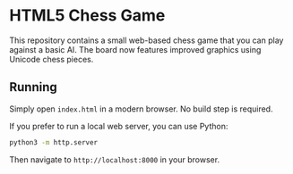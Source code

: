 # HTML5 Chess Game

This repository contains a small web-based chess game that you can play against a basic AI. The board now features improved graphics using Unicode chess pieces.

## Running

Simply open `index.html` in a modern browser. No build step is required.

If you prefer to run a local web server, you can use Python:

```bash
python3 -m http.server
```

Then navigate to `http://localhost:8000` in your browser.
